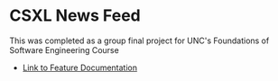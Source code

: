# CSXL News Feed

This was completed as a group final project for UNC's Foundations of Software Engineering Course

* [Link to Feature Documentation](docs/news-feed-spec.md)
